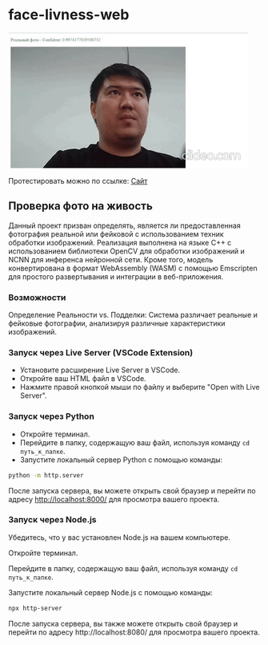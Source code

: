 # face-livness-web

![Пример GIF](https://github.com/Fanfar1c/face-liveness-web/blob/main/src/test.gif?raw=true)

Протестировать можно по ссылке: [Сайт](https://fanfar1c.github.io/face-liveness-web/)


## Проверка фото на живость

Данный проект призван определять, является ли предоставленная фотография реальной или фейковой с использованием техник обработки изображений. Реализация выполнена на языке C++ с использованием библиотеки OpenCV для обработки изображений и NCNN для инференса нейронной сети. Кроме того, модель конвертирована в формат WebAssembly (WASM) с помощью Emscripten для простого развертывания и интеграции в веб-приложения.

### Возможности
Определение Реальности vs. Подделки: Система различает реальные и фейковые фотографии, анализируя различные характеристики изображений.


### Запуск через Live Server (VSCode Extension)

- Установите расширение Live Server в VSCode.
- Откройте ваш HTML файл в VSCode.
- Нажмите правой кнопкой мыши по файлу и выберите "Open with Live Server".

### Запуск через Python

- Откройте терминал.
- Перейдите в папку, содержащую ваш файл, используя команду `cd путь_к_папке`.
- Запустите локальный сервер Python с помощью команды:

```bash
python -m http.server

```
После запуска сервера, вы можете открыть свой браузер и перейти по адресу [http://localhost:8000/](http://localhost:8000/) для просмотра вашего проекта.


### Запуск через Node.js

Убедитесь, что у вас установлен Node.js на вашем компьютере.

Откройте терминал.

Перейдите в папку, содержащую ваш файл, используя команду `cd путь_к_папке`.

Запустите локальный сервер Node.js с помощью команды:

```bash
npx http-server

```

После запуска сервера, вы также можете открыть свой браузер и перейти по адресу http://localhost:8080/ для просмотра вашего проекта.